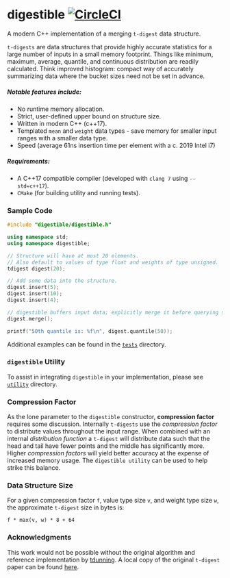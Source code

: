 
# digestible [![CircleCI](https://circleci.com/gh/SpirentOrion/digestible.svg?style=svg)](https://circleci.com/gh/SpirentOrion/digestible)

A modern C++ implementation of a merging `t-digest` data structure.

`t-digests` are data structures that provide highly accurate statistics for a large number of inputs in a small memory footprint. Things like minimum, maximum, average, quantile, and continuous distribution are readily calculated. Think improved histogram: compact way of accurately summarizing data where the bucket sizes need not be set in advance.

##### Notable features include:
* No runtime memory allocation.
* Strict, user-defined upper bound on structure size.
* Written in modern C++ (c++17).
* Templated `mean` and `weight` data types - save memory for smaller input ranges with a smaller data type.
* Speed (average 61ns insertion time per element with a c. 2019 Intel i7)

##### Requirements:
* A C++17 compatible compiler (developed with `clang 7` using `--std=c++17`).
* `CMake` (for building utility and running tests).

### Sample Code
```c++
#include "digestible/digestible.h"

using namespace std;
using namespace digestible;

// Structure will have at most 20 elements.
// Also default to values of type float and weights of type unsigned.
tdigest digest(20);

// Add some data into the structure.
digest.insert(5);
digest.insert(10);
digest.insert(4);

// digestible buffers input data; explicitly merge it before querying statistics.
digest.merge();

printf("50th quantile is: %f\n", digest.quantile(50));

```
Additional examples can be found in the [`tests`](tests) directory.

### `digestible` Utility
To assist in integrating `digestible` in your implementation, please see [`utility`](utility) directory.

### Compression Factor
As the lone parameter to the `digestible` constructor, __compression factor__ requires some discussion. Internally `t-digests` use the _compression factor_ to distribute values throughout the input range. When combined with an internal _distribution function_ a `t-digest` will distribute data such that the head and tail have fewer points and the middle has significantly more. Higher _compression factors_ will yield better accuracy at the expense of increased memory usage. The `digestible utility` can be used to help strike this balance.

### Data Structure Size
For a given compression factor `f`, value type size `v`, and weight type size `w`, the approximate `t-digest` size in bytes is: 
```
f * max(v, w) * 8 + 64
```

### Acknowledgments
This work would not be possible without the original algorithm and reference implementation by [tdunning](https://github.com/tdunning/t-digest). A local copy of the original `t-digest` paper can be found [here](reference/Computing%20Extremely%20Accurate%20Quantiles%20Using%20t-Digests.pdf).
